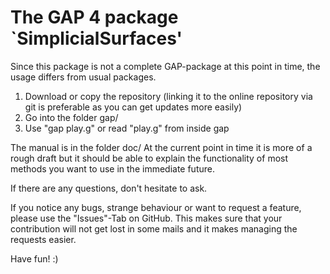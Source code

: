 The GAP 4 package `SimplicialSurfaces'
==============================


Since this package is not a complete GAP-package at this point in time, the
usage differs from usual packages.

1) Download or copy the repository (linking it to the online repository
    via git is preferable as you can get updates more easily)
2) Go into the folder gap/
3) Use "gap play.g" or read "play.g" from inside gap

The manual is in the folder doc/
At the current point in time it is more of a rough draft but it should be able
to explain the functionality of most methods you want to use in the immediate
future.

If there are any questions, don't hesitate to ask.

If you notice any bugs, strange behaviour or want to request a feature,
please use the "Issues"-Tab on GitHub. This makes sure that your contribution
will not get lost in some mails and it makes managing the requests easier.



Have fun! :)

